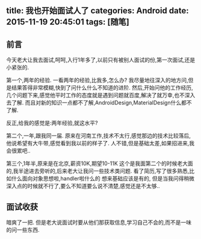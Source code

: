 title: 我也开始面试人了
categories: Android
date: 2015-11-19 20:45:01
tags: [随笔]
---

## 前言

今天老大让我去面试,呵呵,入行1年多了,以前只有被别人面试的份,第一次面试,还是小紧张的.

第一个,两年的经验.
一看两年的经验,比我多,怎么办?
我尽量地往深入的地方问,但是结果答得非常模糊,快到了问什么什么不知道的进阶.
然后,开始问他的工作经历,几个问题下来,感觉他平时工作的态度就是遇到问题就百度,解决了就万幸,也不深入去了解.
而且对新的知识一点都不了解,AndroidDesign,MaterialDesign什么都不了解.

反正,给我的感觉是:两年经验,就这水平?

<!-- more -->

第二个,一年,跟我同一届.
原来在河南工作,技术不太行,感觉那边的技术比较落后,他说希望有大牛带,感觉看到我以前的样子了.
人不错,但是基础太差,如果招进来,我会很累吧..

第三个,1年半,原来是在北京,薪资10K,期望10-11K
这个是我面第二个的时候老大面的,我半途进去旁听的,后来老大让我问一些技术类问题.
看了简历,写了很多熟悉,比如什么面向对象思想啦,handler啦什么的
想来基础应该是有的,
但是当我问得稍微深入点的时候就不行了,要么不知道要么说不清楚,感觉还是不太够..

## 面试收获
暗爽了一把.
但是老大说面试时要从他们那获取信息,学习自己不会的,而不是一味的问一些东西.
